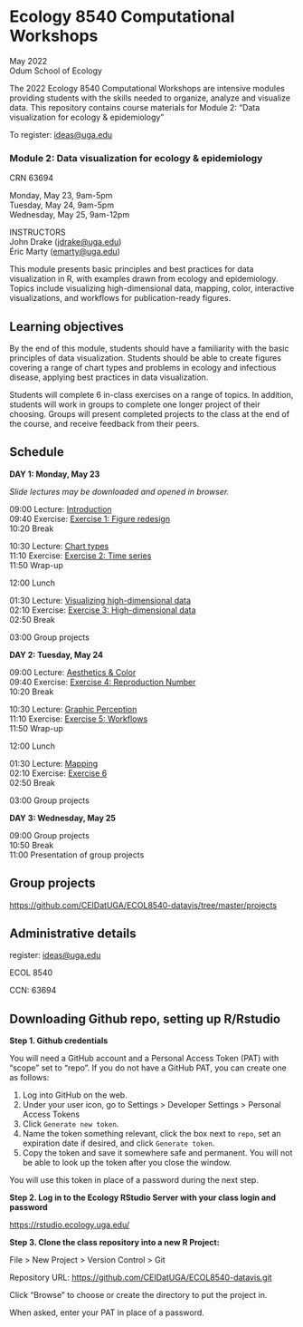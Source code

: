 
<!-- README.md is generated from README.Rmd. Please edit that file -->

# Ecology 8540 Computational Workshops

May 2022  
Odum School of Ecology

The 2022 Ecology 8540 Computational Workshops are intensive modules
providing students with the skills needed to organize, analyze and
visualize data. This repository contains course materials for Module 2:
“Data visualization for ecology & epidemiology”

To register: <ideas@uga.edu>

### Module 2: Data visualization for ecology & epidemiology

CRN 63694

Monday, May 23, 9am-5pm  
Tuesday, May 24, 9am-5pm  
Wednesday, May 25, 9am-12pm

INSTRUCTORS  
John Drake (<jdrake@uga.edu>)  
Éric Marty (<emarty@uga.edu>)

This module presents basic principles and best practices for data
visualization in R, with examples drawn from ecology and epidemiology.
Topics include visualizing high-dimensional data, mapping, color,
interactive visualizations, and workflows for publication-ready figures.

## Learning objectives

By the end of this module, students should have a familiarity with the
basic principles of data visualization. Students should be able to
create figures covering a range of chart types and problems in ecology
and infectious disease, applying best practices in data visualization.

Students will complete 6 in-class exercises on a range of topics. In
addition, students will work in groups to complete one longer project of
their choosing. Groups will present completed projects to the class at
the end of the course, and receive feedback from their peers.

## Schedule

**DAY 1: Monday, May 23**

*Slide lectures may be downloaded and opened in browser.*

09:00 Lecture:
[Introduction](https://github.com/CEIDatUGA/ECOL8540-datavis/blob/master/lectures/1_introduction.html)  
09:40 Exercise: [Exercise 1: Figure
redesign](https://github.com/CEIDatUGA/ECOL8540-datavis/blob/master/exercises/1_redesign.pdf)  
10:20 Break

10:30 Lecture: [Chart
types](https://github.com/CEIDatUGA/ECOL8540-datavis/blob/master/lectures/2_chart_types.html)  
11:10 Exercise: [Exercise 2: Time
series](https://github.com/CEIDatUGA/ECOL8540-datavis/blob/master/exercises/2_timeseries.pdf)  
11:50 Wrap-up

12:00 Lunch

01:30 Lecture: [Visualizing high-dimensional
data](https://github.com/CEIDatUGA/ECOL8540-datavis/blob/master/lectures/3_high_dimensional_data.html)  
02:10 Exercise: [Exercise 3: High-dimensional
data](https://github.com/CEIDatUGA/ECOL8540-datavis/blob/master/exercises/3_high_dimensional_data.pdf)  
02:50 Break

03:00 Group projects

**DAY 2: Tuesday, May 24**

09:00 Lecture: [Aesthetics &
Color](https://github.com/CEIDatUGA/ECOL8540-datavis/blob/master/lectures/4_aesthetics_color.html)  
09:40 Exercise: [Exercise 4: Reproduction Number]()  
10:20 Break

10:30 Lecture: [Graphic
Perception](https://github.com/CEIDatUGA/ECOL8540-datavis/blob/master/lectures/5_perception.html)  
11:10 Exercise: [Exercise 5: Workflows]()  
11:50 Wrap-up

12:00 Lunch

01:30 Lecture:
[Mapping](https://github.com/CEIDatUGA/ECOL8540-datavis/blob/master/lectures/6_maps.html)  
02:10 Exercise: [Exercise
6](https://github.com/CEIDatUGA/ECOL8540-datavis/blob/master/lectures/6_maps.html)  
02:50 Break

03:00 Group projects

**DAY 3: Wednesday, May 25**

09:00 Group projects  
10:50 Break  
11:00 Presentation of group projects

## Group projects

<https://github.com/CEIDatUGA/ECOL8540-datavis/tree/master/projects>

## Administrative details

register: <ideas@uga.edu>

ECOL 8540

CCN: 63694

## Downloading Github repo, setting up R/Rstudio

**Step 1. Github credentials**

You will need a GitHub account and a Personal Access Token (PAT) with
“scope” set to “repo”. If you do not have a GitHub PAT, you can create
one as follows:

1.  Log into GitHub on the web.
2.  Under your user icon, go to Settings > Developer Settings > Personal
    Access Tokens
3.  Click `Generate new token`.
4.  Name the token something relevant, click the box next to `repo`, set
    an expiration date if desired, and click `Generate token`.  
5.  Copy the token and save it somewhere safe and permanent. You will
    not be able to look up the token after you close the window.

You will use this token in place of a password during the next step.

**Step 2. Log in to the Ecology RStudio Server with your class login and
password**

<https://rstudio.ecology.uga.edu/>

**Step 3. Clone the class repository into a new R Project:**

File \> New Project \> Version Control \> Git

Repository URL: <https://github.com/CEIDatUGA/ECOL8540-datavis.git>

Click “Browse” to choose or create the directory to put the project in.

When asked, enter your PAT in place of a password.
